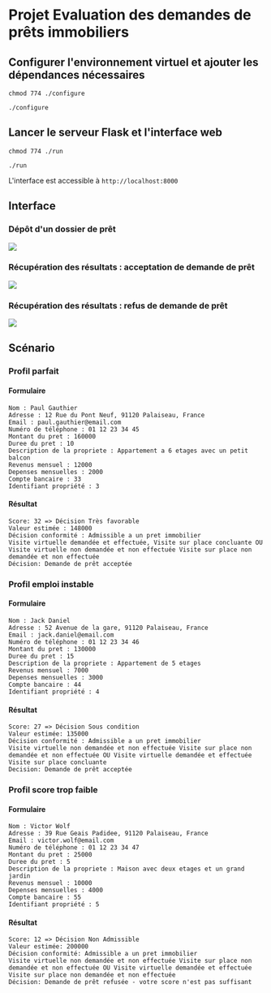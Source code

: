 # Projet Evaluation des demandes de prêts immobiliers 

## Configurer l'environnement virtuel et ajouter les dépendances nécessaires

`chmod 774 ./configure`

`./configure`

## Lancer le serveur Flask et l'interface web

`chmod 774 ./run`

`./run`

L'interface est accessible à `http://localhost:8000`

## Interface

### Dépôt d'un dossier de prêt

![](https://github.com/Clem0908/Usefull_bash_scripts/blob/main/depot_dossier.gif)

### Récupération des résultats : acceptation de demande de prêt

![](https://github.com/Clem0908/Usefull_bash_scripts/blob/main/recup_dossier.gif)

### Récupération des résultats : refus de demande de prêt

![](https://github.com/Clem0908/Usefull_bash_scripts/blob/main/refus.gif)

## Scénario 

### Profil parfait

#### Formulaire
```
Nom : Paul Gauthier  
Adresse : 12 Rue du Pont Neuf, 91120 Palaiseau, France  
Email : paul.gauthier@email.com  
Numéro de téléphone : 01 12 23 34 45  
Montant du pret : 160000  
Duree du pret : 10  
Description de la propriete : Appartement a 6 etages avec un petit balcon  
Revenus mensuel : 12000  
Depenses mensuelles : 2000  
Compte bancaire : 33  
Identifiant propriété : 3  
```

#### Résultat

```
Score: 32 => Décision Très favorable
Valeur estimée : 148000
Décision conformité : Admissible a un pret immobilier
Visite virtuelle demandée et effectuée, Visite sur place concluante OU Visite virtuelle non demandée et non effectuée Visite sur place non demandée et non effectuée
Décision: Demande de prêt acceptée
```
### Profil emploi instable

#### Formulaire

```
Nom : Jack Daniel  
Adresse : 52 Avenue de la gare, 91120 Palaiseau, France  
Email : jack.daniel@email.com  
Numéro de téléphone : 01 12 23 34 46  
Montant du pret : 130000  
Duree du pret : 15  
Description de la propriete : Appartement de 5 etages  
Revenus mensuel : 7000  
Depenses mensuelles : 3000  
Compte bancaire : 44  
Identifiant propriété : 4  
```

#### Résultat
```
Score: 27 => Décision Sous condition
Valeur estimée: 135000
Décision conformité : Admissible a un pret immobilier
Visite virtuelle non demandée et non effectuée Visite sur place non demandée et non effectuée OU Visite virtuelle demandée et effectuée Visite sur place concluante
Decision: Demande de prêt acceptée
```

### Profil score trop faible

#### Formulaire
```
Nom : Victor Wolf  
Adresse : 39 Rue Geais Padidee, 91120 Palaiseau, France  
Email : victor.wolf@email.com  
Numéro de téléphone : 01 12 23 34 47  
Montant du pret : 25000  
Duree du pret : 5  
Description de la propriete : Maison avec deux etages et un grand jardin  
Revenus mensuel : 10000  
Depenses mensuelles : 4000  
Compte bancaire : 55  
Identifiant propriété : 5  
```
#### Résultat
```
Score: 12 => Décision Non Admissible
Valeur estimée: 200000
Décision conformité: Admissible a un pret immobilier
Visite virtuelle non demandée et non effectuée Visite sur place non demandée et non effectuée OU Visite virtuelle demandée et effectuée Visite sur place non demandée et non effectuée
Décision: Demande de prêt refusée - votre score n'est pas suffisant
```